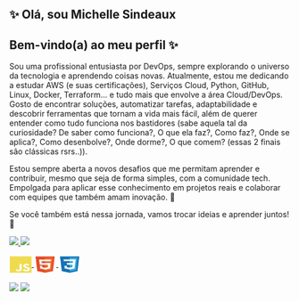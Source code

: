  

 ## ✨ Olá, sou **Michelle Sindeaux** 

 ## Bem-vindo(a) ao meu perfil ✨

Sou uma profissional entusiasta por DevOps, sempre explorando o universo da tecnologia e aprendendo coisas novas. 
Atualmente, estou me dedicando a estudar AWS (e suas certificações), Serviços Cloud, Python, GitHub, Linux, Docker, Terraform... e tudo mais que envolve a área Cloud/DevOps. 
Gosto de encontrar soluções, automatizar tarefas, adaptabilidade e descobrir ferramentas que tornam a vida mais fácil, além de querer entender como tudo funciona nos bastidores (sabe aquela tal da curiosidade? De saber como funciona?, O que ela faz?, Como faz?, Onde se aplica?, Como desenbolve?, Onde dorme?, O que comem? (essas 2 finais são clássicas rsrs..)). 

Estou sempre aberta a novos desafios que me permitam aprender e contribuir, mesmo que seja de forma simples, com a comunidade tech. 
Empolgada para aplicar esse conhecimento em projetos reais e colaborar com equipes que também amam inovação. 🚀

Se você também está nessa jornada, vamos trocar ideias e aprender juntos! 🚀


 <div>
   <a href="https://github.com/michelle-sstudart">
   <img height="150cm" src="https://github-readme-stats.vercel.app/api?username=michelle-sstudart&show_icons=true&theme=cobalt"/>
   <img height="150em" src="https://github-readme-stats.vercel.app/api/top-langs/?username=michelle-sstudart&layout=compact&langs_count=6&theme=cobalt"/>

</div>

<div style="display: inline_block"><br>
  <img align="center" alt="Js" height="30" width="40" src="https://raw.githubusercontent.com/devicons/devicon/master/icons/javascript/javascript-plain.svg">
  <img align="center" alt="HTML" height="30" width="40" src="https://raw.githubusercontent.com/devicons/devicon/master/icons/html5/html5-original.svg">
  <img align="center" alt="CSS" height="30" width="40" src="https://raw.githubusercontent.com/devicons/devicon/master/icons/css3/css3-original.svg">
</div>
 
 <br>
 
<div> 
   <a href="" target="_blank"><img src="https://img.shields.io/badge/Discord-7289DA?style=for-the-badge&logo=discord&logoColor=white" target="_blank"></a> 
  <a href="http://www.linkedin.com/in/michelle-sindeaux-studart" target="_blank"><img src="https://img.shields.io/badge/-LinkedIn-%230077B5?style=for-the-badge&logo=linkedin&logoColor=white" target="_blank"></a> 
 
 </div>

